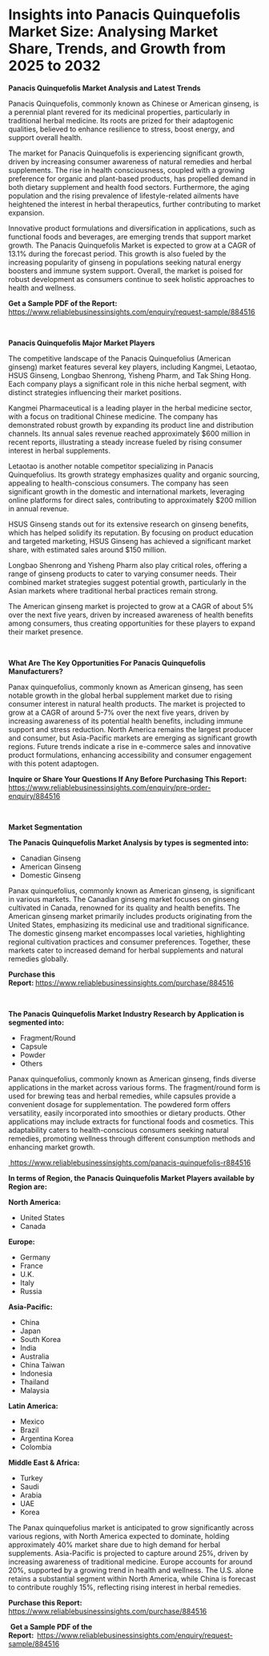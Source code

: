 <p><h1>Insights into Panacis Quinquefolis Market Size: Analysing Market Share, Trends, and Growth from 2025 to 2032</h1></p><p><strong>Panacis Quinquefolis Market Analysis and Latest Trends</strong></p>
<p><p>Panacis Quinquefolis, commonly known as Chinese or American ginseng, is a perennial plant revered for its medicinal properties, particularly in traditional herbal medicine. Its roots are prized for their adaptogenic qualities, believed to enhance resilience to stress, boost energy, and support overall health.</p><p>The market for Panacis Quinquefolis is experiencing significant growth, driven by increasing consumer awareness of natural remedies and herbal supplements. The rise in health consciousness, coupled with a growing preference for organic and plant-based products, has propelled demand in both dietary supplement and health food sectors. Furthermore, the aging population and the rising prevalence of lifestyle-related ailments have heightened the interest in herbal therapeutics, further contributing to market expansion.</p><p>Innovative product formulations and diversification in applications, such as functional foods and beverages, are emerging trends that support market growth. The Panacis Quinquefolis Market is expected to grow at a CAGR of 13.1% during the forecast period. This growth is also fueled by the increasing popularity of ginseng in populations seeking natural energy boosters and immune system support. Overall, the market is poised for robust development as consumers continue to seek holistic approaches to health and wellness.</p></p>
<p><strong>Get a Sample PDF of the Report:&nbsp;</strong> <a href="https://www.reliablebusinessinsights.com/enquiry/request-sample/884516?utm_campaign=3168&utm_medium=2&utm_source=Github&utm_content=ia&utm_term=19042025&utm_id=panacis-quinquefolis">https://www.reliablebusinessinsights.com/enquiry/request-sample/884516</a></p>
<p>&nbsp;</p>
<p><strong>Panacis Quinquefolis Major Market Players</strong></p>
<p><p>The competitive landscape of the Panacis Quinquefolius (American ginseng) market features several key players, including Kangmei, Letaotao, HSUS Ginseng, Longbao Shenrong, Yisheng Pharm, and Tak Shing Hong. Each company plays a significant role in this niche herbal segment, with distinct strategies influencing their market positions.</p><p>Kangmei Pharmaceutical is a leading player in the herbal medicine sector, with a focus on traditional Chinese medicine. The company has demonstrated robust growth by expanding its product line and distribution channels. Its annual sales revenue reached approximately $600 million in recent reports, illustrating a steady increase fueled by rising consumer interest in herbal supplements.</p><p>Letaotao is another notable competitor specializing in Panacis Quinquefolius. Its growth strategy emphasizes quality and organic sourcing, appealing to health-conscious consumers. The company has seen significant growth in the domestic and international markets, leveraging online platforms for direct sales, contributing to approximately $200 million in annual revenue.</p><p>HSUS Ginseng stands out for its extensive research on ginseng benefits, which has helped solidify its reputation. By focusing on product education and targeted marketing, HSUS Ginseng has achieved a significant market share, with estimated sales around $150 million.</p><p>Longbao Shenrong and Yisheng Pharm also play critical roles, offering a range of ginseng products to cater to varying consumer needs. Their combined market strategies suggest potential growth, particularly in the Asian markets where traditional herbal practices remain strong.</p><p>The American ginseng market is projected to grow at a CAGR of about 5% over the next five years, driven by increased awareness of health benefits among consumers, thus creating opportunities for these players to expand their market presence.</p></p>
<p>&nbsp;</p>
<p><strong>What Are The Key Opportunities For Panacis Quinquefolis Manufacturers?</strong></p>
<p><p>Panax quinquefolius, commonly known as American ginseng, has seen notable growth in the global herbal supplement market due to rising consumer interest in natural health products. The market is projected to grow at a CAGR of around 5-7% over the next five years, driven by increasing awareness of its potential health benefits, including immune support and stress reduction. North America remains the largest producer and consumer, but Asia-Pacific markets are emerging as significant growth regions. Future trends indicate a rise in e-commerce sales and innovative product formulations, enhancing accessibility and consumer engagement with this potent adaptogen.</p></p>
<p><strong>Inquire or Share Your Questions If Any Before Purchasing This Report:</strong> <a href="https://www.reliablebusinessinsights.com/enquiry/pre-order-enquiry/884516?utm_campaign=3168&utm_medium=2&utm_source=Github&utm_content=ia&utm_term=19042025&utm_id=panacis-quinquefolis">https://www.reliablebusinessinsights.com/enquiry/pre-order-enquiry/884516</a></p>
<p>&nbsp;</p>
<p><strong>Market Segmentation</strong></p>
<p><strong>The Panacis Quinquefolis Market Analysis by types is segmented into:</strong></p>
<p><ul><li>Canadian Ginseng</li><li>American Ginseng</li><li>Domestic Ginseng</li></ul></p>
<p><p>Panax quinquefolius, commonly known as American ginseng, is significant in various markets. The Canadian ginseng market focuses on ginseng cultivated in Canada, renowned for its quality and health benefits. The American ginseng market primarily includes products originating from the United States, emphasizing its medicinal use and traditional significance. The domestic ginseng market encompasses local varieties, highlighting regional cultivation practices and consumer preferences. Together, these markets cater to increased demand for herbal supplements and natural remedies globally.</p></p>
<p><strong>Purchase this Report:&nbsp;</strong><a href="https://www.reliablebusinessinsights.com/purchase/884516?utm_campaign=3168&utm_medium=2&utm_source=Github&utm_content=ia&utm_term=19042025&utm_id=panacis-quinquefolis">https://www.reliablebusinessinsights.com/purchase/884516</a></p>
<p>&nbsp;</p>
<p><strong>The Panacis Quinquefolis Market Industry Research by Application is segmented into:</strong></p>
<p><ul><li>Fragment/Round</li><li>Capsule</li><li>Powder</li><li>Others</li></ul></p>
<p><p>Panax quinquefolius, commonly known as American ginseng, finds diverse applications in the market across various forms. The fragment/round form is used for brewing teas and herbal remedies, while capsules provide a convenient dosage for supplementation. The powdered form offers versatility, easily incorporated into smoothies or dietary products. Other applications may include extracts for functional foods and cosmetics. This adaptability caters to health-conscious consumers seeking natural remedies, promoting wellness through different consumption methods and enhancing market growth.</p></p>
<p><a href="https://www.reliablebusinessinsights.com/panacis-quinquefolis-r884516?utm_campaign=3168&utm_medium=2&utm_source=Github&utm_content=ia&utm_term=19042025&utm_id=panacis-quinquefolis">&nbsp;https://www.reliablebusinessinsights.com/panacis-quinquefolis-r884516</a></p>
<p><strong>In terms of Region, the Panacis Quinquefolis Market Players available by Region are:</strong></p>
<p>
    <p> <strong> North America: </strong>
        <ul>
            <li>United States</li>
            <li>Canada</li>
        </ul>
        </p> 
    <p> <strong> Europe: </strong>
        <ul>
            <li>Germany</li>
            <li>France</li>
            <li>U.K.</li>
            <li>Italy</li>
            <li>Russia</li>
        </ul>
        </p> 
    <p> <strong> Asia-Pacific: </strong>
        <ul>
            <li>China</li>
            <li>Japan</li>
            <li>South Korea</li>
            <li>India</li>
            <li>Australia</li>
            <li>China Taiwan</li>
            <li>Indonesia</li>
            <li>Thailand</li>
            <li>Malaysia</li>
        </ul>
        </p> 
    <p> <strong> Latin America: </strong>
        <ul>
            <li>Mexico</li>
            <li>Brazil</li>
            <li>Argentina Korea</li>
            <li>Colombia</li>
        </ul>
        </p> 
    <p> <strong> Middle East & Africa: </strong>
        <ul>
            <li>Turkey</li>
            <li>Saudi</li>
            <li>Arabia</li>
            <li>UAE</li>
            <li>Korea</li>
        </ul>
    </p>
    </p>
<p><p>The Panax quinquefolius market is anticipated to grow significantly across various regions, with North America expected to dominate, holding approximately 40% market share due to high demand for herbal supplements. Asia-Pacific is projected to capture around 25%, driven by increasing awareness of traditional medicine. Europe accounts for around 20%, supported by a growing trend in health and wellness. The U.S. alone retains a substantial segment within North America, while China is forecast to contribute roughly 15%, reflecting rising interest in herbal remedies.</p></p>
<p><strong>Purchase this Report: </strong><a href="https://www.reliablebusinessinsights.com/purchase/884516?utm_campaign=3168&utm_medium=2&utm_source=Github&utm_content=ia&utm_term=19042025&utm_id=panacis-quinquefolis">https://www.reliablebusinessinsights.com/purchase/884516</a></p>
<p>&nbsp;<strong>Get a Sample PDF of the Report:&nbsp;&nbsp;</strong><a href="https://www.reliablebusinessinsights.com/enquiry/request-sample/884516?utm_campaign=3168&utm_medium=2&utm_source=Github&utm_content=ia&utm_term=19042025&utm_id=panacis-quinquefolis">https://www.reliablebusinessinsights.com/enquiry/request-sample/884516</a></p>
<p><strong></strong></p>
<p><p></p><p></p><p></p></p>